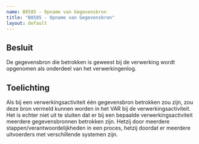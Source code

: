 ```yaml
---
name: B8585 - Opname van Gegevensbron
title: "B8585 - Opname van Gegevensbron"
layout: default
---
```

## Besluit
De gegevensbron die betrokken is geweest bij de verwerking wordt opgenomen als onderdeel van het verwerkingenlog.

## Toelichting
Als bij een verwerkingsactiviteit één gegevensbron betrokken zou zijn, zou deze bron vermeld kunnen worden in het VAR bij de verwerkingsactiviteit. Het is echter niet uit te sluiten dat er bij een bepaalde verwerkingsactiviteit meerdere gegevensbronnen betrokken zijn. Hetzij door meerdere stappen/verantwoordelijkheden in een proces, hetzij doordat er meerdere uitvoerders met verschillende systemen zijn.

